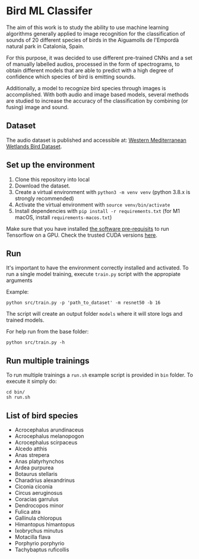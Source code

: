 # Bird ML Classifer

The aim of this work is to study the ability to use machine learning algorithms generally applied to image recognition for the classification of sounds of 20 different species of birds in the Aiguamolls de l'Empordà natural park in Catalonia, Spain.

For this purpose, it was decided to use different pre-trained CNNs and a set of manually labelled audios, processed in the form of spectrograms, to obtain different models that are able to predict with a high degree of confidence which species of bird is emitting sounds.

Additionally, a model to recognize bird species through images is accomplished. With both audio and image based models, several methods are studied to increase the accuracy of the classification by combining (or fusing) image and sound.

## Dataset

The audio dataset is published and accessible at: [Western Mediterranean Wetlands Bird Dataset](https://zenodo.org/record/5093173).

## Set up the environment

1. Clone this repository into local
2. Download the dataset.
3. Create a virtual environment with `python3 -m venv venv` (python 3.8.x is strongly recommended)
4. Activate the virtual environment with `source venv/bin/activate`
5. Install dependencies with `pip install -r requirements.txt` (for M1 macOS, install `requirements-macos.txt`)

Make sure that you have installed [the software pre-requisits](https://www.tensorflow.org/install/gpu#software_requirements) to run Tensorflow on a GPU. Check the trusted CUDA versions [here](https://www.tensorflow.org/install/source#tested_build_configurations).

## Run

It's important to have the environment correctly installed and activated. To run a single model training, execute `train.py` script with the appropiate arguments

Example:
```
python src/train.py -p 'path_to_dataset' -m resnet50 -b 16
```

The script will create an output folder `models` where it will store logs and trained models.

For help run from the base folder:
```
python src/train.py -h
```

## Run multiple trainings

To run multiple trainings a `run.sh` example script is provided in `bin` folder. To execute it simply do:
```
cd bin/
sh run.sh
```

## List of bird species

- Acrocephalus arundinaceus
- Acrocephalus melanopogon
- Acrocephalus scirpaceus
- Alcedo atthis
- Anas strepera
- Anas platyrhynchos
- Ardea purpurea
- Botaurus stellaris
- Charadrius alexandrinus
- Ciconia ciconia
- Circus aeruginosus
- Coracias garrulus
- Dendrocopos minor
- Fulica atra
- Gallinula chloropus
- Himantopus himantopus
- Ixobrychus minutus
- Motacilla flava
- Porphyrio porphyrio
- Tachybaptus ruficollis
